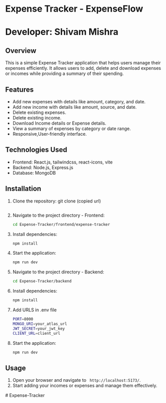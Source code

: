 # Expense Tracker - ExpenseFlow

# Developer: Shivam Mishra

## Overview

This is a simple Expense Tracker application that helps users manage their expenses efficiently. It allows users to add, delete and download expenses or incomes while providing a summary of their spending.

## Features

- Add new expenses with details like amount, category, and date.
- Add new income with details like amount, source, and date.
- Delete existing expenses.
- Delete existing income.
- Download Income details or Expense details.
- View a summary of expenses by category or date range.
- Responsive,User-friendly interface.

## Technologies Used

- Frontend: React.js, tailwindcss, react-icons, vite
- Backend: Node.js, Express.js
- Database: MongoDB

## Installation

1. Clone the repository:
   git clone (copied url)
   ```
2. Navigate to the project directory - Frontend:
   ```bash
   cd Expense-Tracker/frontend/expense-tracker
   ```
3. Install dependencies:
   ```bash
   npm install
   ```
4. Start the application:
   ```bash
   npm run dev
   ```
5. Navigate to the project directory - Backend:
   ```bash
   cd Expense-Tracker/backend
   ```
6. Install dependencies:
   ```bash
   npm install
   ```
7. Add URLS in .env file
   ```bash
   PORT=8000
   MONGO_URI=your_atlas_url
   JWT_SECRET=your_jwt_key
   CLIENT_URL=client_url
   ```
8. Start the application:
   ```bash
   npm run dev
   ```

## Usage

1. Open your browser and navigate to ` http://localhost:5173/`.
2. Start adding your incomes or expenses and manage them effectively.

#   E x p e n s e - T r a c k e r  
 
